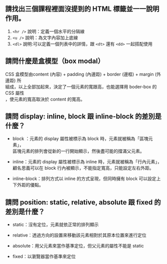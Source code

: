 ## 請找出三個課程裡面沒提到的 HTML 標籤並一一說明作用。

1. `<hr />` 說明：定義一個水平的分隔線
2. `<u />` 說明：為文字內容加上底線
3. `<dl>` 說明:可以定義一個列表中的詳情，跟 `<dt>` 還有 `<dd>` 一起搭配使用

## 請問什麼是盒模型（box modal）

CSS 盒模型由content (內容) + padding (內邊距) + border (邊框) + margin (外邊距) 所  
組成，以上全部加起來，決定了一個元素的寬跟高，也能選擇用 boder-box 的 CSS 屬性  
，使元素的寬高取決於 content 的寬高。

## 請問 display: inline, block 跟 inline-block 的差別是什麼？

* block ：元素的 display 屬性被標示為 block 時，元素就被稱為「區塊元素」，  
          區塊元素的排列會從新的一行開始顯示，然後盡可能的撐滿父元素。  

* inline：元素的 display 屬性被標示為 inline 時，元素就被稱為「行內元素」，
          顧名思義可以在 block 行內被顯示，不能指定寬高，只能設定左右外距。  

* inline-block：排列方式以 inline 的方式呈現，但同時擁有 block 可以設定上下外距的優點。

## 請問 position: static, relative, absolute 跟 fixed 的差別是什麼？

* static：沒有定位，元素就依正常的排列顯示

* relative︰透過方向的設置來移動該元素相對於其原本位置來進行定位

* absolute：用父元素來當作基準定位，但父元素的屬性不能是 static

* fixed：以瀏覽器當作基準來定位

